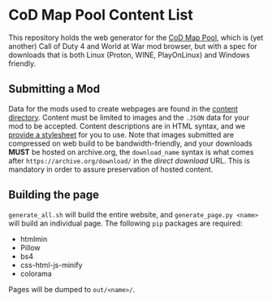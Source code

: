 # CoD Map Pool Content List

This repository holds the web generator for the [CoD Map Pool](https://motolegacy.github.io/map-pool), which is (yet another) Call of Duty 4 and World at War mod browser, but with a spec for downloads that is both Linux (Proton, WINE, PlayOnLinux) and Windows friendly.

## Submitting a Mod

Data for the mods used to create webpages are found in the [content directory](content/). Content must be limited to images and the `.JSON` data for your mod to be accepted. Content descriptions are in HTML syntax, and we [provide a stylesheet](template_source/assets/stylesheet.css) for you to use. Note that images submitted are compressed on web build to be bandwidth-friendly, and your downloads **MUST** be hosted on archive.org, the `download_name` syntax is what comes after `https://archive.org/download/` in the *direct download* URL. This is mandatory in order to assure preservation of hosted content.

## Building the page

`generate_all.sh` will build the entire website, and `generate_page.py <name>` will build an individual page. The following `pip` packages are required:

* htmlmin 
* Pillow
* bs4
* css-html-js-minify
* colorama

Pages will be dumped to `out/<name>/`.